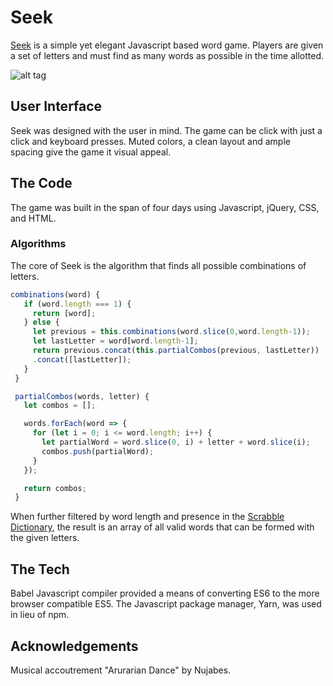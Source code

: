 # Seek
[Seek](https://fafafariba.github.io/seek/) is a simple yet elegant Javascript based word game. Players are given a set of letters and must find as many words as possible in the time allotted.

![alt tag](https://fafafariba.github.io/seek/assets/seek_demo.gif)

## User Interface

Seek was designed with the user in mind. The game can be click with just a click and keyboard presses. Muted colors, a clean layout and ample spacing give the game it visual appeal.

## The Code

The game was built in the span of four days using Javascript, jQuery, CSS, and HTML.

### Algorithms

The core of Seek is the algorithm that finds all possible combinations of letters.

```javascript
combinations(word) {
   if (word.length === 1) {
     return [word];
   } else {
     let previous = this.combinations(word.slice(0,word.length-1));
     let lastLetter = word[word.length-1];
     return previous.concat(this.partialCombos(previous, lastLetter))
     .concat([lastLetter]);
   }
 }

 partialCombos(words, letter) {
   let combos = [];

   words.forEach(word => {
     for (let i = 0; i <= word.length; i++) {
       let partialWord = word.slice(0, i) + letter + word.slice(i);
       combos.push(partialWord);
     }
   });

   return combos;
 }

```
When further filtered by word length and presence in the [Scrabble Dictionary](https://www.wordgamedictionary.com/word-lists/), the result is an array of all valid words that can be formed with the given letters.

## The Tech

Babel Javascript compiler provided a means of converting ES6 to the more browser compatible ES5. The Javascript package manager, Yarn, was used in lieu of npm.

## Acknowledgements

Musical accoutrement "Arurarian Dance" by Nujabes. 

